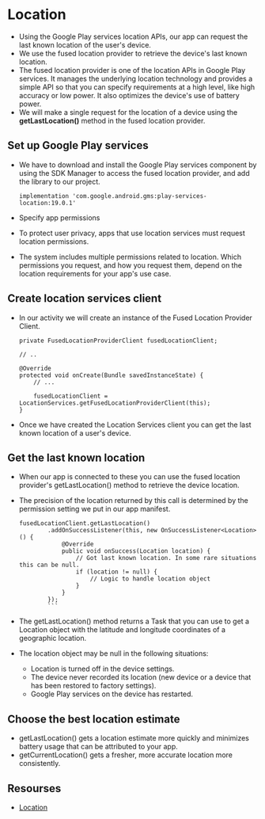 # Location
- Using the Google Play services location APIs, our app can request the last known location of the user's device.  
- We use the fused location provider to retrieve the device's last known location.
- The fused location provider is one of the location APIs in Google Play services. It manages the underlying location technology and provides a simple API so that you can specify requirements at a high level, like high accuracy or low power. It also optimizes the device's use of battery power.  
- We will make a single request for the location of a device using the **getLastLocation()** method in the fused location provider. 

## Set up Google Play services  
- We have to download and install the Google Play services component by using the SDK Manager to access the fused location provider, and add the library to our project.

   ```
   implementation 'com.google.android.gms:play-services-location:19.0.1'
   ```   
- Specify app permissions
- To protect user privacy, apps that use location services must request location permissions.  
- The system includes multiple permissions related to location. Which permissions you request, and how you request them, depend on the location requirements for your app's use case.  

## Create location services client  
- In our activity we will create an instance of the Fused Location Provider Client.  

   ```
   private FusedLocationProviderClient fusedLocationClient;

   // ..

   @Override
   protected void onCreate(Bundle savedInstanceState) {
       // ...

       fusedLocationClient = LocationServices.getFusedLocationProviderClient(this);
   }
   ```
- Once we have created the Location Services client you can get the last known location of a user's device.  

## Get the last known location  
- When our app is connected to these you can use the fused location provider's getLastLocation() method to retrieve the device location.
- The precision of the location returned by this call is determined by the permission setting we put in our app manifest.   

   ```
   fusedLocationClient.getLastLocation()
           .addOnSuccessListener(this, new OnSuccessListener<Location>() {
               @Override
               public void onSuccess(Location location) {
                   // Got last known location. In some rare situations this can be null.
                   if (location != null) {
                       // Logic to handle location object
                   }
               }
           });
           ```
- The getLastLocation() method returns a Task that you can use to get a Location object with the latitude and longitude coordinates of a geographic location.  
- The location object may be null in the following situations:
   - Location is turned off in the device settings.
   - The device never recorded its location (new device or a device that has been restored to factory settings).
   - Google Play services on the device has restarted.

## Choose the best location estimate  
- getLastLocation() gets a location estimate more quickly and minimizes battery usage that can be attributed to your app.  
- getCurrentLocation() gets a fresher, more accurate location more consistently. 

## Resourses
- [Location](https://developer.android.com/training/location/retrieve-current)

